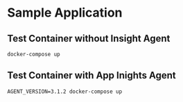 # Sample Application

## Test Container without Insight Agent

```
docker-compose up
```

## Test Container with App Inights Agent

```
AGENT_VERSION=3.1.2 docker-compose up
```
